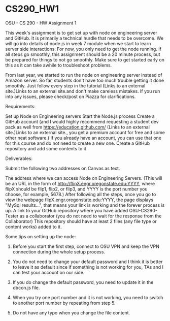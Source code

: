 # CS290_HW1
OSU - CS 290 - HW Assignment 1


This week's assignment is to get set up with node on engineering server and GitHub. It is primarily a technical hurdle that needs to be overcome. We will go into details of node.js in week 7 module when we start to learn server side interactions.  For now, you only need to get the node running.  If all steps go smoothly, this assignment should be a 20 minute process, but be prepared for things to not go smoothly. Make sure to get started early on this as it can take awhile to troubleshoot problems.

From last year, we started to run the node on engineering server instead of Amazon server. So far, students don't have too much trouble getting it done smoothly.  Just follow every step in the tutorial  (Links to an external site.)Links to an external site.and don't make careless mistakes.  If you run into any issues, please check/post on Piazza for clarifications.

 

Requirements:

Set up Node on Engineering servers
Start the Node.js process
Create a GitHub account (and I would highly recommend requesting a student dev pack as well from https://education.github.com/ (Links to an external site.)Links to an external site., you get a premium account for free and some other neat software.) If you already have an account, you can use that one for this course and do not need to create a new one.
Create a GitHub repository and add some contents to it
 

Deliverables:

Submit the following two addresses on Canvas as text.

The address where we can access Node on Engineering Servers. (This will be an URL in the form of http://flipX.engr.oregonstate.edu:YYYY, where flipX should be flip1, flip2, or flip3, and YYYY is the port number you choose, for example, 5678.) After following all the steps,  once you go to view the webpage flipX.engr.oregonstate.edu:YYYY, the page displays "MySql results...", that means your link is working and the forever process is up.
A link to your GitHub repository where you have added OSU-CS290-Tester as a collaborator (you do not need to wait for the response from the Collaborator)
This repository should have at least 2 files (any file type or content works) added to it.
 

Some tips on setting up the node:

1. Before you start the first step, connect to OSU VPN and keep the VPN connection during the whole setup process.

2. You do not need to change your default password and I think it is better to leave it as default since if something is not working for you, TAs and I can test your account on our side.

3. If you do change the default password, you need to update it in the dbcon.js file.

4. When you try one port number and it is not working, you need to switch to another port number by repeating from step 5.

5. Do not have any typo when you change the file content.
